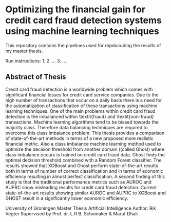 # Optimizing the financial gain for credit card fraud detection systems using machine learning techniques



This repository contains the pipelines used for repdocuding the results of my master thesis.

Run instructions:
1. 
2. ...
3. ...


## Abstract of Thesis
Credit card fraud detection is a worldwide problem which comes with significant financial losses for credit card service companies. Due to the high number of transactions that occur on a daily basis there is a need for the automatization of classification of these transactions using machine learning techniques. One of the main problems within credit card fraud detection is the imbalanced within \textit{fraud} and \textit{non-fraud} transactions. Machine learning algorithms tend to be biased towards the majority class. Therefore data balancing techniques are required to overcome this class imbalance problem. This thesis provides a comparison of state-of-the-art methods in terms of a new proposed more realistic financial metric. Also a class imbalance machine learning method used to optimize the decision threshold from another domain ((called Ghost) where class imbalance occurs is trained on credit card fraud data. Ghost finds the optimal decision threshold combined with a Random Forest classifier. 
The results showed that XGBoost and Ghost perform state-of-the-art results both in terms of number of correct classification and in terms of economic efficiency resulting in almost perfect classification. A second finding of this study is that the traditional performance metrics such as AUROC and AUPRC show misleading results for credit card fraud detection. Current state-of-the-art results showing similar AUROC and AUPRC to XGBoost and GHOST result in a significantly lower economic efficiency.

University of Groningen Master Thesis Artificial Intelligence
Author: Rik Vegter
Supervised by Prof. dr. L.R.B. Schomaker & Maruf Dhali
